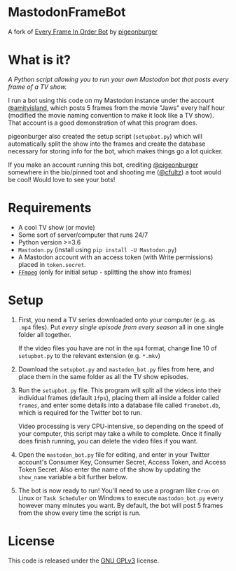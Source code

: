 # MastodonFrameBot
A fork of [Every Frame In Order Bot](https://github.com/pigeonburger/every-frame-in-order-bot) by [pigeonburger](https://github.com/pigeonburger/)

# What is it?

*A Python script allowing you to run your own Mastodon bot that posts every frame of a TV show.*

I run a bot using this code on my Mastodon instance under the account [@amityisland](https://cfultz.com/@amityisland), which posts 5 frames from the movie "Jaws" every half hour (modified the movie naming convention to make it look like a TV show). That account is a good demonstration of what this program does.

pigeonburger also created the setup script (`setupbot.py`) which will automatically split the show into the frames and create the database necessary for storing info for the bot, which makes things go a lot quicker.

If you make an account running this bot, crediting [@pigeonburger](https://twitter.com/pigeonburger) somewhere in the bio/pinned toot and shooting me ([@cfultz](https://cfultz.com/@cfultz)) a toot would be cool! Would love to see your bots!

# Requirements

- A cool TV show (or movie)
- Some sort of server/computer that runs 24/7
- Python version >=3.6
- `Mastodon.py` (install using `pip install -U Mastodon.py`) 
- A Mastodon account with an access token (with Write permissions) placed in `token.secret`.
- [`FFmpeg`](https://ffmpeg.org) (only for initial setup - splitting the show into frames)

# Setup

1. First, you need a TV series downloaded onto your computer (e.g. as `.mp4` files). Put *every single episode from every season* all in one single folder all together. 

    If the video files you have are not in the `mp4` format, change line 10 of `setupbot.py` to the relevant extension (e.g. `*.mkv`)

2. Download the `setupbot.py` and `mastodon_bot.py` files from here, and place them in the same folder as all the TV show episodes.

3. Run the `setupbot.py` file. This program will split all the videos into their individual frames (default `1fps`), placing them all inside a folder called `frames`, and enter some details into a database file called `framebot.db`, which is required for the Twitter bot to run. 

    Video processing is very CPU-intensive, so depending on the speed of your computer, this script may take a while to complete. Once it finally does finish running, you can delete the video files if you want.

4. Open the `mastodon_bot.py` file for editing, and enter in your Twitter account's Consumer Key, Consumer Secret, Access Token, and Access Token Secret. Also enter the name of the show by updating the `show_name` variable a bit further below.

5. The bot is now ready to run! You'll need to use a program like `Cron` on Linux or `Task Scheduler` on Windows to execute `mastodon_bot.py` every however many minutes you want. By default, the bot will post 5 frames from the show every time the script is run.

# License
This code is released under the [GNU GPLv3](https://www.gnu.org/licenses/gpl-3.0.html) license. 
